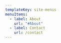 ```yaml
---
templateKey: site-menus
menuItems:
  - label: About
    url: "#About"
  - label: Contact
    url: /contact
---
```

